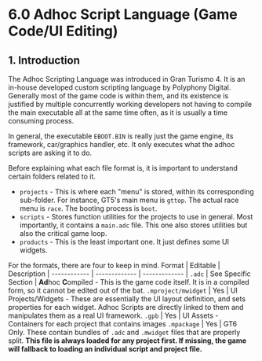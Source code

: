 # 6.0 Adhoc Script Language (Game Code/UI Editing)
## 1. Introduction

The Adhoc Scripting Language was introduced in Gran Turismo 4. It is an in-house developed custom scripting language by Polyphony Digital. Generally most of the game code is within them, and its existence is justified by multiple concurrently working developers not having to compile the main executable all at the same time often, as it is usually a time consuming process.

In general, the executable `EBOOT.BIN` is really just the game engine, its framework, car/graphics handler, etc. It only executes what the adhoc scripts are asking it to do.

Before explaining what each file format is, it is important to understand certain folders related to it.
* `projects` - This is where each "menu" is stored, within its corresponding sub-folder. For instance, GT5's main menu is `gttop`. The actual race menu is `race`. The booting process is `boot`.
* `scripts` - Stores function utilities for the projects to use in general. Most importantly, it contains a `main.adc` file. This one also stores utilities but also the critical game loop.
* `products` - This is the least important one. It just defines some UI widgets.

For the formats, there are four to keep in mind.
Format | Editable | Description |
------------ | ------------- | ------------- | 
`.adc` | See Specific Section | **Ad**hoc **C**ompiled - This is the game code itself. It is in a compiled form, so it cannot be edited out of the bat.
`.mproject/mwidget`  | Yes | UI Projects/Widgets -  These are essentially the UI layout definition, and sets properties for each widget. Adhoc Scripts are directly linked to them and manipulates them as a real UI framework.
`.gpb` | Yes | UI Assets - Containers for each project that contains images
`.mpackage` | Yes | GT6 Only. These contain bundles of `.adc` and `.mwidget` files that are properly split. **This file is always loaded for any project first. If missing, the game will fallback to loading an individual script and project file.**
